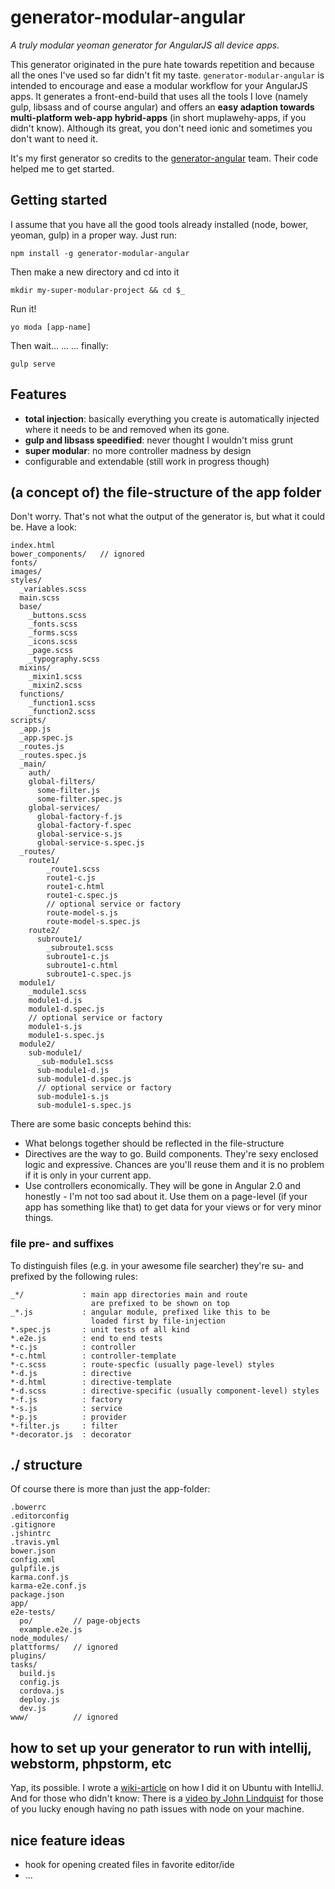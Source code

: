 # generator-modular-angular
*A truly modular yeoman generator for AngularJS all device apps.*

This generator originated in the pure hate towards repetition and because all the ones I've used so far didn't fit my taste. `generator-modular-angular` is intended to encourage and ease a modular workflow for your AngularJS apps. It generates a front-end-build that uses all the tools I love (namely gulp, libsass and of course angular) and offers an **easy adaption towards multi-platform web-app hybrid-apps** (in short muplawehy-apps, if you didn't know). Although its great, you don't need ionic and sometimes you don't want to need it.

It's my first generator so credits to the [generator-angular](https://github.com/yeoman/generator-angular) team. Their code helped me to get started.

## Getting started
I assume that you have all the good tools already installed (node, bower, yeoman, gulp) in a proper way. Just run:
```
npm install -g generator-modular-angular 
```
Then make a new directory and cd into it
```
mkdir my-super-modular-project && cd $_
```
Run it!
```
yo moda [app-name]
```
Then wait... ... ... finally:
```
gulp serve
```

## Features 
* **total injection**: basically everything you create is automatically injected where it needs to be and removed when its gone.
* **gulp and libsass speedified**: never thought I wouldn't miss grunt
* **super modular**: no more controller madness by design
* configurable and extendable (still work in progress though)


## (a concept of) the file-structure of the app folder
Don't worry. That's not what the output of the generator is, but what it could be. Have a look: 
```
index.html
bower_components/   // ignored
fonts/
images/
styles/
  _variables.scss
  main.scss
  base/
    _buttons.scss
    _fonts.scss
    _forms.scss
    _icons.scss
    _page.scss
    _typography.scss
  mixins/
    _mixin1.scss
    _mixin2.scss
  functions/
    _function1.scss
    _function2.scss
scripts/
  _app.js
  _app.spec.js
  _routes.js
  _routes.spec.js
  _main/
    auth/
    global-filters/
      some-filter.js
      some-filter.spec.js
    global-services/
      global-factory-f.js
      global-factory-f.spec
      global-service-s.js
      global-service-s.spec.js
  _routes/
    route1/
        _route1.scss
        route1-c.js
        route1-c.html
        route1-c.spec.js
        // optional service or factory
        route-model-s.js
        route-model-s.spec.js
    route2/
      subroute1/
        _subroute1.scss
        subroute1-c.js
        subroute1-c.html
        subroute1-c.spec.js
  module1/
    _module1.scss
    module1-d.js
    module1-d.spec.js    
    // optional service or factory
    module1-s.js
    module1-s.spec.js
  module2/
    sub-module1/
      _sub-module1.scss
      sub-module1-d.js
      sub-module1-d.spec.js    
      // optional service or factory
      sub-module1-s.js
      sub-module1-s.spec.js
```
There are some basic concepts behind this:

* What belongs together should be reflected in the file-structure
* Directives are the way to go. Build components. They're sexy enclosed logic and expressive. Chances are you'll reuse them and it is no problem if it is only in your current app.
* Use controllers economically. They will be gone in Angular 2.0 and honestly - I'm not too sad about it. Use them on a page-level (if your app has something like that) to get data for your views or for very minor things.


### file pre- and suffixes
To distinguish files (e.g. in your awesome file searcher) they're su- and prefixed by the following rules:
```
_*/             : main app directories main and route 
                  are prefixed to be shown on top
_*.js           : angular module, prefixed like this to be
                  loaded first by file-injection
*.spec.js       : unit tests of all kind
*.e2e.js        : end to end tests
*-c.js          : controller 
*-c.html        : controller-template
*-c.scss        : route-specfic (usually page-level) styles
*-d.js          : directive
*-d.html        : directive-template
*-d.scss        : directive-specific (usually component-level) styles
*-f.js          : factory
*-s.js          : service
*-p.js          : provider
*-filter.js     : filter
*-decorator.js  : decorator
```

## ./ structure
Of course there is more than just the app-folder:
```
.bowerrc
.editorconfig
.gitignore
.jshintrc
.travis.yml
bower.json
config.xml
gulpfile.js
karma.conf.js
karma-e2e.conf.js
package.json
app/
e2e-tests/
  po/         // page-objects
  example.e2e.js
node_modules/
plattforms/   // ignored
plugins/
tasks/
  build.js
  config.js
  cordova.js
  deploy.js
  dev.js
www/          // ignored
```


## how to set up your generator to run with intellij, webstorm, phpstorm, etc
Yap, its possible. I wrote a [wiki-article](linkmissing) on how I did it on Ubuntu with IntelliJ. And for those who didn't know: There is a [video by John Lindquist](https://www.youtube.com/watch?v=KBueufmUgdw) for those of you lucky enough having no path issues with node on your machine.

## nice feature ideas
* hook for opening created files in favorite editor/ide
* ...
